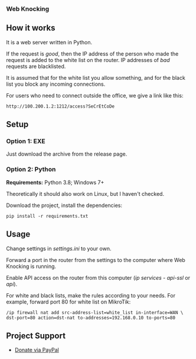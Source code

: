 ﻿### Web Knocking

## How it works
It is a web server written in Python.

If the request is *good*, then the IP address of the person who made the request is added to the white list on the router. IP addresses of *bad* requests are blacklisted.

It is assumed that for the white list you allow something, and for the black list you block any incoming connections.

For users who need to connect outside the office, we give a link like this:

	http://100.200.1.2:1212/access?SeCrEtCoDe


## Setup
### Option 1: EXE
Just download the archive from the release page.

### Option 2: Python
**Requirements:** Python 3.8; Windows 7+

Theoretically it should also work on Linux, but I haven't checked.

Download the project, install the dependencies:

	pip install -r requirements.txt

## Usage
Change settings in *settings.ini* to your own.

Forward a port in the router from the settings to the computer where Web Knocking is running.

Enable API access on the router from this computer (*ip services - api-ssl* or *api*).

For white and black lists, make the rules according to your needs. For example, forward port 80 for white list on MikroTik:

	/ip firewall nat add src-address-list=white_list in-interface=WAN \
	dst-port=80 action=dst-nat to-addresses=192.168.0.10 to-ports=80

## Project Support
- [Donate via PayPal](https://www.paypal.me/vikil)
